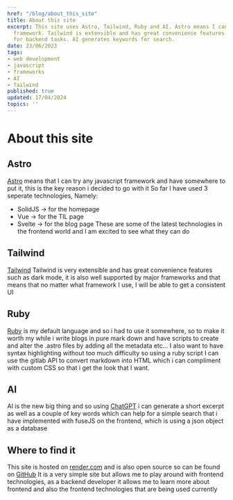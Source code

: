 ```yaml
---
href: "/blog/about_this_site"
title: About this site
excerpt: This site uses Astro, Tailwind, Ruby and AI. Astro means I can try any JS
  framework. Tailwind is extensible and has great convenience features. Ruby is used
  for backend tasks. AI generates keywords for search.
date: 23/06/2023
tags:
- web development
- javascript
- frameworks
- AI
- Tailwind
published: true
updated: 17/04/2024
topics: ''
---
```


# About this site

## Astro
[Astro](https://astro.build) means that I can try any javascript framework and have somewhere to put it, this is the key reason i decided to go with it
So far I have used 3 seperate technologies, Namely: 
- SolidJS -> for the homepage
- Vue -> for the TIL page
- Svelte -> for the blog page
These are some of the latest technologies in the frontend world and I am excited to see what they can do

## Tailwind
[Tailwind](https://tailwindcss.com) Tailwind is very extensible and has great convenience features such as dark mode, it is also well supported by major frameworks and that means that no matter what framework I use, I will be able to get a consistent UI

## Ruby
[Ruby](https://www.ruby-lang.org) is my default language and so i had to use it somewhere, so to make it worth my while i write blogs in pure mark down and have scripts to create and alter the .astro files by adding all the metadata etc... I also want to have syntax highlighting without too much difficulty so using a ruby script I can use the gitlab API to convert markdown into HTML which i can compliment with custom CSS so that i get the look that I want.

## AI
AI is the new big thing and so using [ChatGPT](https://chat.openai.com) i can generate a short excerpt as well as a couple of key words which can help for a simple search that i have implemented with fuseJS on the frontend, which is using a json object as a database

## Where to find it
This site is hosted on [render.com](https://render.com) and is also open source so can be found on [GitHub](https://github.com/h4ppyr0gu3/portfolio)
It is a very simple site but allows me to play around with frontend technologies, as a backend developer it allows me to learn more about frontend and also the frontend technologies that are being used currently